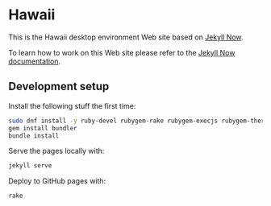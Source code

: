 # Hawaii

This is the Hawaii desktop environment Web site based on [Jekyll Now](https://github.com/barryclark/jekyll-now).

To learn how to work on this Web site please refer to the [Jekyll Now documentation](https://github.com/barryclark/jekyll-now/blob/master/README.md).

## Development setup

Install the following stuff the first time:

```sh
sudo dnf install -y ruby-devel rubygem-rake rubygem-execjs rubygem-therubyracer rubygem-bundler
gem install bundler
bundle install
```

Serve the pages locally with:

```sh
jekyll serve
```

Deploy to GitHub pages with:

```sh
rake
```
